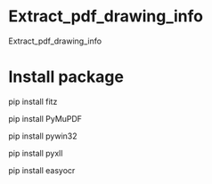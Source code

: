# Extract_pdf_drawing_info

Extract_pdf_drawing_info


# Install package

pip install fitz

pip install PyMuPDF

pip install pywin32

pip install pyxll

pip install easyocr
